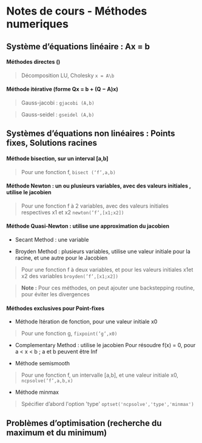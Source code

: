 # Notes de cours - Méthodes numeriques

## Système d’équations linéaire : Ax = b
#### Méthodes directes () 
>Décomposition LU, Cholesky ` x = A\b `
    
#### Méthode itérative (forme Qx = b + (Q − A)x)

>Gauss-jacobi : `gjacobi (A,b)`
  
>Gauss-seidel : `gseidel (A,b)`

## Systèmes d’équations non linéaires : Points fixes, Solutions racines
#### Méthode bisection, sur un interval [a,b]

>Pour une fonction f, `bisect (‘f’,a,b)`

#### Méthode Newton : un ou plusieurs variables, avec des valeurs initiales , utilise le jacobien

>Pour une fonction f à 2 variables, avec des valeurs initiales respectives x1 et x2 `newton(’f’,[x1;x2])`

#### Méthode Quasi-Newton : utilise une approximation du jacobien

 * Secant Method : une variable

 * Broyden Method : plusieurs variables, utilise une valeur initiale pour la racine, et une autre pour le Jacobien
 >Pour une fonction f à deux variables, et pour les valeurs initiales x1et x2 des variables `broyden(’f’,[x1;x2])`
    
 >**Note :** Pour ces méthodes, on peut ajouter une backstepping routine, pour éviter les divergences

#### Méthodes exclusives pour Point-fixes
 * Méthode Itération de fonction, pour une valeur initiale x0
 >Pour une fonction g, `fixpoint(’g’,x0)`

 * Complementary Method : utilise le jacobien
Pour résoudre f(x) = 0, pour a < x < b ;  a et b peuvent être Inf

 * Méthode semismooth
 >Pour une fonction f, un intervalle [a,b], et une valeur initiale x0, `ncpsolve(’f’,a,b,x)`
 
 * Méthode minmax
 >Spécifier d’abord l'option 'type'
 >`optset('ncpsolve','type','minmax')`

## Problèmes d’optimisation (recherche du maximum et du minimum)
